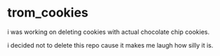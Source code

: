# trom_cookies

i was working on deleting cookies with actual chocolate chip cookies.

i decided not to delete this repo cause it makes me laugh how silly it is.
